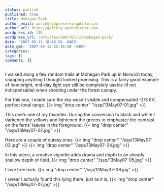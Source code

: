 ```yaml
---
status: publish
published: true
title: Mohegan Park
author_email: aaron@singleservingphoto.com
author_url: http://gallery.aaronbieber.com
wordpress_id: 110
wordpress_url: /articles/2007/05/13/mohegan-park/
date: '2007-05-13 18:16:58 -0400'
date_gmt: '2007-05-13 22:16:58 -0400'
categories:
tags: []
comments: []
---
```

I walked along a few random trails at Mohegan Park up in Norwich today,
snapping anything I thought looked promising. This is a fairly good
example of how bright, mid-day light can still be completely usable (if
not indispensable) when shooting under the forest canopy.

For this one, I made sure the sky wasn't visible and compensated -2/3
EV; perfect tonal range.
 {{< img "drop center" "/ssp/13May07-01.jpg" >}}

This one's one of my favorites. During the conversion to black and white
I darkened the yellows and lightened the greens to emphasize the
contrast on the ferns' leaves in the foreground.
 {{< img "drop center" "/ssp/13May07-02.jpg" >}}

Here are a couple of cutesy ones.
 {{< img "drop center" "/ssp/13May07-03.jpg" >}}
 {{< img "drop center" "/ssp/13May07-04.jpg" >}}

In this piece, a creative vignette adds drama and depth to an already
shallow depth of field.
 {{< img "drop center" "/ssp/13May07-05.jpg" >}}

I love tree bark.
 {{< img "drop center" "/ssp/13May07-06.jpg" >}}

I swear I actually found this lying there, just as it is.
 {{< img "drop center" "/ssp/13May07-07.jpg" >}}
